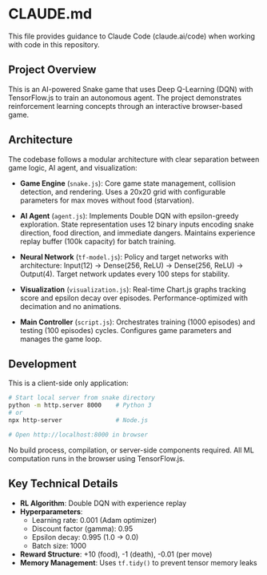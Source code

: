 # CLAUDE.md

This file provides guidance to Claude Code (claude.ai/code) when working with code in this repository.

## Project Overview

This is an AI-powered Snake game that uses Deep Q-Learning (DQN) with TensorFlow.js to train an autonomous agent. The project demonstrates reinforcement learning concepts through an interactive browser-based game.

## Architecture

The codebase follows a modular architecture with clear separation between game logic, AI agent, and visualization:

- **Game Engine** (`snake.js`): Core game state management, collision detection, and rendering. Uses a 20x20 grid with configurable parameters for max moves without food (starvation).

- **AI Agent** (`agent.js`): Implements Double DQN with epsilon-greedy exploration. State representation uses 12 binary inputs encoding snake direction, food direction, and immediate dangers. Maintains experience replay buffer (100k capacity) for batch training.

- **Neural Network** (`tf-model.js`): Policy and target networks with architecture: Input(12) → Dense(256, ReLU) → Dense(256, ReLU) → Output(4). Target network updates every 100 steps for stability.

- **Visualization** (`visualization.js`): Real-time Chart.js graphs tracking score and epsilon decay over episodes. Performance-optimized with decimation and no animations.

- **Main Controller** (`script.js`): Orchestrates training (1000 episodes) and testing (100 episodes) cycles. Configures game parameters and manages the game loop.

## Development

This is a client-side only application:

```bash
# Start local server from snake directory
python -m http.server 8000    # Python 3
# or
npx http-server               # Node.js

# Open http://localhost:8000 in browser
```

No build process, compilation, or server-side components required. All ML computation runs in the browser using TensorFlow.js.

## Key Technical Details

- **RL Algorithm**: Double DQN with experience replay
- **Hyperparameters**: 
  - Learning rate: 0.001 (Adam optimizer)
  - Discount factor (gamma): 0.95
  - Epsilon decay: 0.995 (1.0 → 0.0)
  - Batch size: 1000
- **Reward Structure**: +10 (food), -1 (death), -0.01 (per move)
- **Memory Management**: Uses `tf.tidy()` to prevent tensor memory leaks